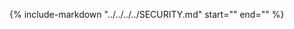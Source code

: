 {%
   include-markdown "../../../../SECURITY.md"
   start="<!--security-start-->"
   end="<!--security-end-->"
%}
